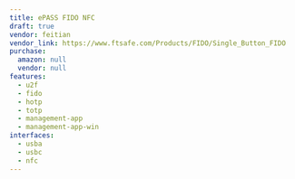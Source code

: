 ```yaml
---
title: ePASS FIDO NFC
draft: true
vendor: feitian
vendor_link: https://www.ftsafe.com/Products/FIDO/Single_Button_FIDO
purchase:
  amazon: null
  vendor: null
features:
  - u2f
  - fido
  - hotp
  - totp
  - management-app
  - management-app-win
interfaces:
  - usba
  - usbc
  - nfc
---
```

